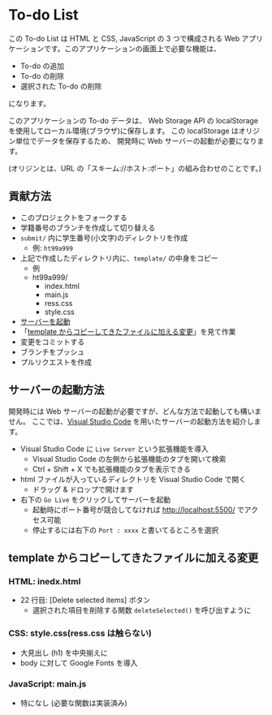 # To-do List

この To-do List は HTML と CSS, JavaScript の 3 つで構成される Web アプリケーションです。このアプリケーションの画面上で必要な機能は、

- To-do の追加
- To-do の削除
- 選択された To-do の削除

になります。

このアプリケーションの To-do データは、
Web Storage API の localStorage を使用してローカル環境(ブラウザ)に保存します。
この localStorage はオリジン単位でデータを保存するため、
開発時に Web サーバーの起動が必要になります。

(オリジンとは、URL の「スキーム://ホスト:ポート」の組み合わせのことです。)

## 貢献方法

- このプロジェクトをフォークする
- 学籍番号のブランチを作成して切り替える
- `submit/` 内に学生番号(小文字)のディレクトリを作成
  - 例: `ht99a999`
- 上記で作成したディレクトリ内に、`template/` の中身をコピー
  - 例
  - ht99a999/
    - index.html
    - main.js
    - ress.css
    - style.css
- [サーバーを起動](#%e3%82%b5%e3%83%bc%e3%83%90%e3%83%bc%e3%81%ae%e8%b5%b7%e5%8b%95%e6%96%b9%e6%b3%95)
- 「[template からコピーしてきたファイルに加える変更](#template-%e3%81%8b%e3%82%89%e3%82%b3%e3%83%94%e3%83%bc%e3%81%97%e3%81%a6%e3%81%8d%e3%81%9f%e3%83%95%e3%82%a1%e3%82%a4%e3%83%ab%e3%81%ab%e5%8a%a0%e3%81%88%e3%82%8b%e5%a4%89%e6%9b%b4)」を見て作業
- 変更をコミットする
- ブランチをプッシュ
- プルリクエストを作成

## サーバーの起動方法

開発時には Web サーバーの起動が必要ですが、どんな方法で起動しても構いません。
ここでは、[Visual Studio Code](https://azure.microsoft.com/ja-jp/products/visual-studio-code/) を用いたサーバーの起動方法を紹介します。

- Visual Studio Code に `Live Server` という拡張機能を導入
  - Visual Studio Code の左側から拡張機能のタブを開いて検索
  - Ctrl + Shift + X でも拡張機能のタブを表示できる
- html ファイルが入っているディレクトリを Visual Studio Code で開く
  - ドラッグ & ドロップで開けます
- 右下の `Go Live` をクリックしてサーバーを起動
  - 起動時にポート番号が競合してなければ <http://localhost:5500/> でアクセス可能
  - 停止するには右下の `Port : xxxx` と書いてるところを選択

## template からコピーしてきたファイルに加える変更

### HTML: inedx.html

- 22 行目: [Delete selected items] ボタン
  - 選択された項目を削除する関数 `deleteSelected()` を呼び出すように

### CSS: style.css(ress.css は触らない)

- 大見出し (h1) を中央揃えに
- body に対して Google Fonts を導入

### JavaScript: main.js

- 特になし (必要な関数は実装済み)
